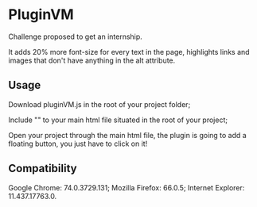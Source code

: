 # PluginVM
Challenge proposed to get an internship.

It adds 20% more font-size for every text in the page, highlights links and images that don't have anything in the alt attribute.

## Usage

Download pluginVM.js in the root of your project folder;

Include "<script src="./pluginVM.js" defer></script>" to your main html file situated in the root of your project;

Open your project through the main html file, the plugin is going to add a floating button, you just have to click on it!

## Compatibility

Google Chrome: 74.0.3729.131;
Mozilla Firefox: 66.0.5;
Internet Explorer: 11.437.17763.0.
